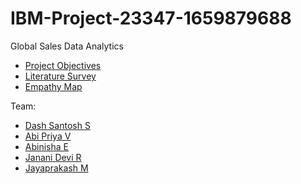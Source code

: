 # IBM-Project-23347-1659879688
Global Sales Data Analytics

- [Project Objectives](https://github.com/IBM-EPBL/IBM-Project-23347-1659879688/blob/main/Project%20Objectives.md)
- [Literature Survey](https://github.com/IBM-EPBL/IBM-Project-23347-1659879688/blob/main/Literature%20Survey.md)
- [Empathy Map](https://github.com/IBM-EPBL/IBM-Project-23347-1659879688/blob/main/Empathy_Map.pdf)

Team:
- [Dash Santosh S](https://github.com/IBM-EPBL/IBM-Project-23347-1659879688/tree/main/Assignments/Team%20Lead%20-%20Dash%20Santosh%20S)
- [Abi Priya V](https://github.com/IBM-EPBL/IBM-Project-23347-1659879688/tree/main/Assignments/Team%20Member%201%20-%20Abi%20Priya%20V)
- [Abinisha E](https://github.com/IBM-EPBL/IBM-Project-23347-1659879688/tree/main/Assignments/Team%20Member%202%20-%20Abinisha%20E)
- [Janani Devi R](https://github.com/IBM-EPBL/IBM-Project-23347-1659879688/tree/main/Assignments/Team%20Member%203%20-%20Janani%20Devi%20R)
- [Jayaprakash M](https://github.com/IBM-EPBL/IBM-Project-23347-1659879688/tree/main/Assignments/Team%20Member%204%20-%20Jayaprakash%20M)
